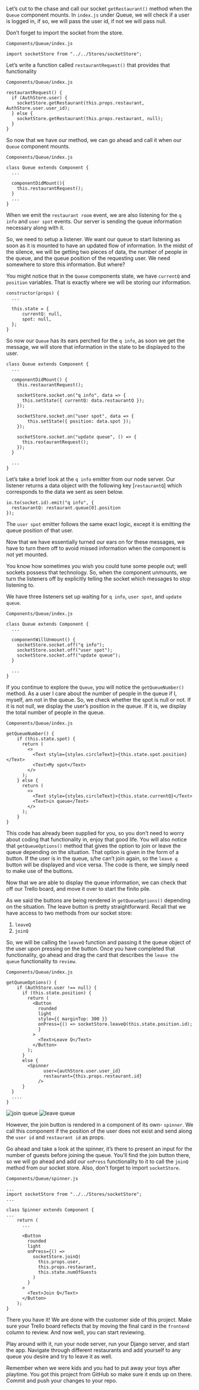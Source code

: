 Let’s cut to the chase and call our socket `getRestaurant()` method when the `Queue` component mounts. In `index.js` under Queue, we will check if a user is logged in, if so, we will pass the user id, if not we will pass null. 

Don’t forget to import the socket from the store.

`Components/Queue/index.js`
```
import socketStore from "../../Stores/socketStore";
```
Let’s write a function called `restaurantRequest()` that provides that functionality

`Components/Queue/index.js`
```
restaurantRequest() {
  if (AuthStore.user) {
    socketStore.getRestaurant(this.props.restaurant, AuthStore.user.user_id);
  } else {
    socketStore.getRestaurant(this.props.restaurant, null);
  }
}
```
So now that we have our method, we can go ahead and call it when our `Queue` component mounts.

`Components/Queue/index.js`
```
class Queue extends Component {
  ...

  componentDidMount(){
    this.restaurantRequest();
  }
  ...
}
```

When we emit the `restaurant room` event, we are also listening for the `q info` and `user spot` events. Our server is sending the queue information necessary along with it.

So, we need to setup a listener. We want our queue to start listening as soon as it is mounted to have an updated flow of information. In the midst of the silence, we will be getting two pieces of data, the number of people in the queue, and the queue position of the requesting user. We need somewhere to store this information. But where?

You might notice that in the `Queue` components state, we have `currentQ` and `position` variables. That is exactly where we will be storing our information.

```
constructor(props) {
  ...

  this.state = {
      currentQ: null,
      spot: null,
  };
}
```

So now our `Queue` has its ears perched for the `q info`, as soon we get the message, we will store that information in the state to be displayed to the user. 

```
class Queue extends Component {
  ...

  componentDidMount() {
    this.restaurantRequest();

    socketStore.socket.on("q info", data => {
      this.setState({ currentQ: data.restaurantQ });
    });

    socketStore.socket.on("user spot", data => {
        this.setState({ position: data.spot });
    });

    socketStore.socket.on("update queue", () => {
      this.restaurantRequest();
    });
  }

  ...
}
```

Let’s take a brief look at the `q info` emitter from our node server. Our listener returns a data object with the following key [`restaurantQ`] which corresponds to the data we sent as seen below. 

```
io.to(socket.id).emit("q info", {
  restaurantQ: restaurant.queue[0].position
});
```
The `user spot` emitter follows the same exact logic, except it is emitting the queue position of that user. 

Now that we have essentially turned our ears on for these messages, we have to turn them off to avoid missed information when the component is not yet mounted.

You know how sometimes you wish you could tune some people out; well sockets possess that technology. So, when the component unmounts, we turn the listeners off by explicitly telling the socket which messages to stop listening to. 

We have three listeners set up waiting for `q info`, `user spot`, and `update queue`. 

`Components/Queue/index.js`
```
class Queue extends Component {
  ...

  componentWillUnmount() {
    socketStore.socket.off("q info");
    socketStore.socket.off("user spot");
    socketStore.socket.off("update queue");
  }

  ...
}
```

If you continue to explore the `Queue`, you will notice the `getQueueNumber()` method.
As a user I care about the number of people in the queue if I, myself, am not in the queue. So, we check whether the spot is null or not. If it is not null, we display the user’s position in the queue. If it is, we display the total number of people in the queue. 

`Components/Queue/index.js`
```
getQueueNumber() {
    if (this.state.spot) {
      return (
        <>
          <Text style={styles.circleText}>{this.state.spot.position}</Text>
          <Text>My spot</Text>
        </>
      );
    } else {
      return (
        <>
          <Text style={styles.circleText}>{this.state.currentQ}</Text>
          <Text>in queue</Text>
        </>
      );
    }
}
```

This code has already been supplied for you, so you don’t need to worry about coding that functionality in, enjoy that good life. You will also notice that `getQueueOptions()` method that gives the option to join or leave the queue depending on the situation. That option is given in the form of a button. If the user is in the queue, s/he can’t join again, so the `leave q` button will be displayed and vice versa. The code is there, we simply need to make use of the buttons.

Now that we are able to display the queue information, we can check that off our Trello board, and move it over to start the finito pile.

As we said the buttons are being rendered in `getQueueOptions()` depending on the situation. The leave button is pretty straightforward.
Recall that we have access to two methods from our socket store:
1) `leaveQ`
2) `joinQ`

So, we will be calling the `leaveQ` function and passing it the queue object of the user upon pressing on the button. Once you have completed that functionality, go ahead and drag the card that describes the `leave the queue` functionality to `review`.

`Components/Queue/index.js`
```
getQueueOptions() {
    if (AuthStore.user !== null) {
      if (this.state.position) {
        return (
          <Button
            rounded
            light
            style={{ marginTop: 300 }}
            onPress={() => socketStore.leaveQ(this.state.position.id);
            }
          >
            <Text>Leave Q</Text>
          </Button>
        );
      }
      else {
        <Spinner
              user={authStore.user.user_id}
              restaurant={this.props.restaurant.id}
            />
      } 
  }
  ....
}
```
![join queue](https://i.imgur.com/Xxf4GNA.png) 
![leave queue](https://i.imgur.com/a1oRGUw.png)

However, the join button is rendered in a component of its own- `spinner`. We call this component if the position of the user does not exist and send along the `user id` and `restaurant id` as props.

Go ahead and take a look at the spinner, it’s there to present an input for the number of guests before joining the queue. You'll find the join button there, so we will go ahead and add our `onPress` functionality to it to call the `joinQ` method from our socket store. Also, don't forget to import `socketStore`.

`Components/Queue/spinner.js`
```
...
import socketStore from "../../Stores/socketStore";
...

class Spinner extends Component {
...
    return (
      ...

      <Button
        rounded
        light
        onPress={() =>
          socketStore.joinQ(
            this.props.user,
            this.props.restaurant,
            this.state.numOfGuests
          )
        }
      >
        <Text>Join Q</Text>
      </Button>
    );
}
```

There you have it! We are done with the customer side of this project. Make sure your Trello board reflects that by moving the final card in the `frontend` column to review. And now well, you can start reviewing.

Play around with it, run your node server, run your Django server, and start the app. Navigate through different restaurants and add yourself to any queue you desire and try to leave it as well.

Remember when we were kids and you had to put away your toys after playtime. You got this project from GitHub so make sure it ends up on there. Commit and push your changes to your repo.
